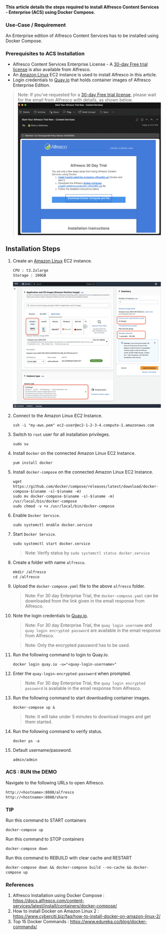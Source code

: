 #### This article details the steps required to install Alfresco Content Services - Enterprise (ACS) using Docker Compose.

### Use-Case / Requirement
An Enterprise edition of Alfresco Content Services has to be installed using Docker Compose.

### Prerequisites to ACS Installation

* Alfresco Content Services Enterprise License - A [30-day Free trial license](https://www.alfresco.com/platform/content-services-ecm/trial/download) is also available from Alfresco.
* An [Amazon Linux](https://aws.amazon.com/amazon-linux-ami/) EC2 instance is used to install Alfresco in this article.
* Login credentials to [Quay.io](https://quay.io/repository/) that holds container images of Alfresco Enterprise Edition.
> Note: If you've requested for a [30-day Free trial license](https://www.alfresco.com/platform/content-services-ecm/trial/download), please wait for the email from Alfresco with details, as shown below.
![email-details](assets/1.png)

## Installation Steps
1. Create an [Amazon Linux](https://aws.amazon.com/amazon-linux-ami/) EC2 instance.
   ```
   CPU : t3.2xlarge
   Storage : 100GB
   ```
   ![amazon-linux](assets/2.png)

2. Connect to the Amazon Linux EC2 Instance.
   ```
   ssh -i "my-aws.pem" ec2-user@ec2-1-2-3-4.compute-1.amazonaws.com
   ```

3. Switch to `root` user for all installation privileges.
   ```
   sudo su
   ```

4. Install `Docker` on the connected Amazon Linux EC2 Instance.
   ```
   yum install docker
   ```

5. Install `docker-compose` on the connected Amazon Linux EC2 Instance.
   ```
   wget https://github.com/docker/compose/releases/latest/download/docker-compose-$(uname -s)-$(uname -m)
   sudo mv docker-compose-$(uname -s)-$(uname -m) /usr/local/bin/docker-compose
   sudo chmod -v +x /usr/local/bin/docker-compose
   ```

6. Enable `Docker Service`.
   ```
   sudo systemctl enable docker.service
   ```

7. Start `Docker Service`.
   ```
   sudo systemctl start docker.service
   ```
   > Note: Verify status by `sudo systemctl status docker.service`

8. Create a folder with name `alfresco`.
   ```
   mkdir /alfresco
   cd /alfresco
   ```

9. Upload the `docker-compose.yaml` file to the above `alfresco` folder.
   > Note: For 30 day Enterprise Trial, the `docker-compose.yaml` can be downloaded from the link given in the email response from Alfresco.

10. Note the login credentials to [Quay.io](https://quay.io/repository/).
    > Note: For 30 day Enterprise Trial, the `quay login username` and `quay login encrypted password` are available in the email response from Alfresco.

    > Note: Only the encrypted password has to be used.

11. Run the following command to login to Quay.io.
    ```
    docker login quay.io -u="<quay-login-username>"
    ```

12. Enter the `quay-login-encrypted-password` when prompted.
    > Note: For 30 day Enterprise Trial, the `quay login encrypted password` is available in the email response from Alfresco.

13. Run the following command to start downloading container images.
    ```
    docker-compose up &
    ```
    > Note: It will take under 5 minutes to download images and get them started.

14. Run the following command to verify status.
    ```
    docker ps -a
    ```

15. Default username/password.
    ```
    admin/admin
    ```

### ACS : RUN the DEMO
Navigate to the following URLs to open Alfresco.
```
http://<hostname>:8080/alfresco
http://<hostname>:8080/share
```

### TIP
Run this command to START containers
```
docker-compose up
```

Run this command to STOP containers
```
docker-compose down
```

Run this command to REBUILD with clear cache and RESTART
```
docker-compose down && docker-compose build --no-cache && docker-compose up
```

### References
1. Alfresco Installation using Docker Compose : https://docs.alfresco.com/content-services/latest/install/containers/docker-compose/
2. How to install Docker on Amazon Linux 2 : https://www.cyberciti.biz/faq/how-to-install-docker-on-amazon-linux-2/
3. Top 15 Docker Commands : https://www.edureka.co/blog/docker-commands/
